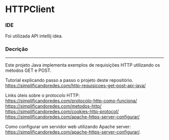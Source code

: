 # HTTPClient

### IDE
Foi utilizada API intellij idea.

### Decrição
---
Este projeto Java implementa exemplos de requisições HTTP utilizando os métodos GET e POST.

Tutorial explicando passo a passo o projeto deste repositório.
https://simplificandoredes.com/http-requisicoes-get-post-api-java/

Links úteis sobre o protocolo HTTP:
https://simplificandoredes.com/protocolo-http-como-funciona/
https://simplificandoredes.com/metodos-http/
https://simplificandoredes.com/cookies-http-protocol/
https://simplificandoredes.com/apache-https-server-configurar/

Como configurar um servidor web utilizando Apache server: https://simplificandoredes.com/apache-https-server-configurar/.
